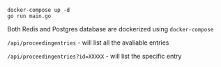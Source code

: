 ```
docker-compose up -d 
go run main.go 
```
Both Redis and Postgres database are dockerized using `docker-compose` 

`/api/proceedingentries` - will list all the avaliable entries 

`/api/proceedingentries?id=XXXXX` - will list the specific entry 

